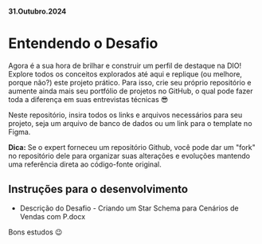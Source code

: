 #### 31.Outubro.2024

# Entendendo o Desafio

Agora é a sua hora de brilhar e construir um perfil de destaque na DIO! Explore todos os conceitos explorados até aqui e replique (ou melhore, porque não?) este projeto prático. Para isso, crie seu próprio repositório e aumente ainda mais seu portfólio de projetos no GitHub, o qual pode fazer toda a diferença em suas entrevistas técnicas 😎

Neste repositório, insira todos os links e arquivos necessários para seu projeto, seja um arquivo de banco de dados ou um link para o template no Figma.

**Dica:** Se o expert forneceu um repositório Github, você pode dar um "fork" no repositório dele para organizar suas alterações e evoluções mantendo uma referência direta ao código-fonte original.

## Instruções para o desenvolvimento

- Descrição do Desafio - Criando um Star Schema para Cenários de Vendas com P.docx

Bons estudos 😉
